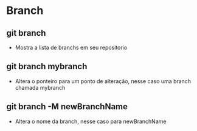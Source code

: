 # Branch

## git branch
- Mostra a lista de branchs em seu repositorio
## git branch mybranch
- Altera o ponteiro para um ponto de alteração, nesse caso uma branch chamada mybranch
## git branch -M newBranchName
- Altera o nome da branch, nesse caso para newBranchName